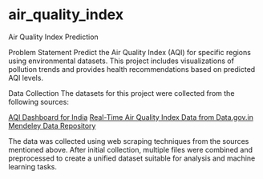 # air_quality_index
Air Quality Index Prediction

Problem Statement
Predict the Air Quality Index (AQI) for specific regions using environmental datasets. This project includes visualizations of pollution trends and provides health recommendations based on predicted AQI levels.

Data Collection
The datasets for this project were collected from the following sources:

[AQI Dashboard for India](https://www.aqi.in/in/dashboard/india/)
[Real-Time Air Quality Index Data from Data.gov.in](https://www.data.gov.in/resource/real-time-air-quality-index-various-locations)
[Mendeley Data Repository](https://data.mendeley.com/datasets/43sfz58vn7/1)

The data was collected using web scraping techniques from the sources mentioned above. After initial collection, multiple files were combined and preprocessed to create a unified dataset suitable for analysis and machine learning tasks.
